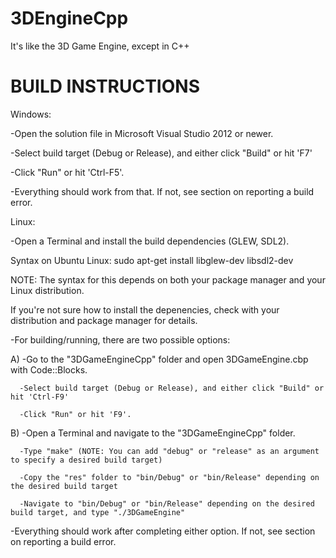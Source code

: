 3DEngineCpp
===========

It's like the 3D Game Engine, except in C++

BUILD INSTRUCTIONS
==================

Windows:

-Open the solution file in Microsoft Visual Studio 2012 or newer.

-Select build target (Debug or Release), and either click "Build" or hit 'F7'

-Click "Run" or hit 'Ctrl-F5'.

-Everything should work from that. If not, see section on reporting a build error.

Linux:

-Open a Terminal and install the build dependencies (GLEW, SDL2). 

  Syntax on Ubuntu Linux: sudo apt-get install libglew-dev libsdl2-dev
  
  NOTE: The syntax for this depends on both your package manager and your Linux distribution.
  
  If you're not sure how to install the depenencies, check with your distribution and package manager for details.

-For building/running, there are two possible options:

  A)  -Go to the "3DGameEngineCpp" folder and open 3DGameEngine.cbp with Code::Blocks.
  
      -Select build target (Debug or Release), and either click "Build" or hit 'Ctrl-F9'
      
      -Click "Run" or hit 'F9'.
  
  B)  -Open a Terminal and navigate to the "3DGameEngineCpp" folder.
  
      -Type "make" (NOTE: You can add "debug" or "release" as an argument to specify a desired build target)
      
      -Copy the "res" folder to "bin/Debug" or "bin/Release" depending on the desired build target
      
      -Navigate to "bin/Debug" or "bin/Release" depending on the desired build target, and type "./3DGameEngine"
      
      
-Everything should work after completing either option. If not, see section on reporting a build error.
